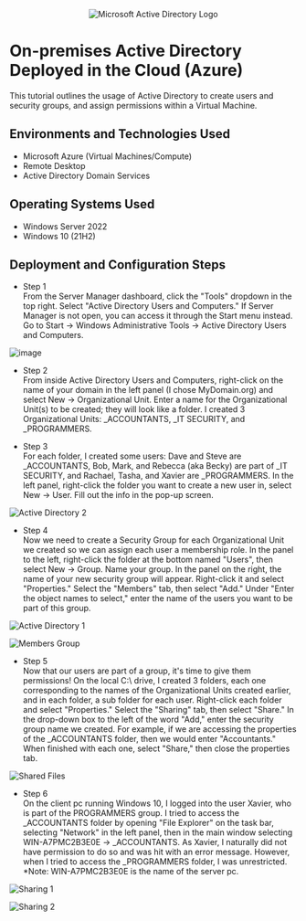 <p align="center">
<img src="https://i.imgur.com/pU5A58S.png" alt="Microsoft Active Directory Logo"/>
</p>

<h1>On-premises Active Directory Deployed in the Cloud (Azure)</h1>
This tutorial outlines the usage of Active Directory to create users and security groups, and assign permissions within a Virtual Machine.<br />


<h2>Environments and Technologies Used</h2>

- Microsoft Azure (Virtual Machines/Compute)
- Remote Desktop
- Active Directory Domain Services

<h2>Operating Systems Used </h2>

- Windows Server 2022
- Windows 10 (21H2)


<h2>Deployment and Configuration Steps</h2>

- Step 1<br />
From the Server Manager dashboard, click the "Tools" dropdown in the top right.  Select "Active Directory Users and Computers."  If Server Manager is not open, you can access it through the Start menu instead.  Go to Start -> Windows Administrative Tools -> Active Directory Users and Computers.

![image](https://github.com/ScotBlair/configure-ad/assets/171102023/e2a4d5ca-4778-407b-a9ae-9f57655c127b)


- Step 2<br />
From inside Active Directory Users and Computers, right-click on the name of your domain in the left panel (I chose MyDomain.org) and select New -> Organizational Unit.  Enter a name for the Organizational Unit(s) to be created; they will look like a folder.  I created 3 Organizational Units: _ACCOUNTANTS, _IT SECURITY, and _PROGRAMMERS.


- Step 3<br />
For each folder, I created some users:  Dave and Steve are _ACCOUNTANTS, Bob, Mark, and Rebecca (aka Becky) are part of _IT SECURITY, and Rachael, Tasha, and Xavier are _PROGRAMMERS.  In the left panel, right-click the folder you want to create a new user in, select New -> User.  Fill out the info in the pop-up screen.

![Active Directory 2](https://github.com/ScotBlair/configure-ad/assets/171102023/984c27eb-6ef9-40cc-9e21-107b5bda5f58)


- Step 4<br />
Now we need to create a Security Group for each Organizational Unit we created so we can assign each user a membership role.  In the panel to the left, right-click the folder at the bottom named "Users", then select New -> Group.  Name your group.  In the panel on the right, the name of your new security group will appear.  Right-click it and select "Properties."  Select the "Members" tab, then select "Add."  Under "Enter the object names to select," enter the name of the users you want to be part of this group.

![Active Directory 1](https://github.com/ScotBlair/configure-ad/assets/171102023/60ac2099-43fb-4e41-9897-da0dc1ceba71)

![Members Group](https://github.com/ScotBlair/configure-ad/assets/171102023/c0476138-1b22-4a5e-8bc0-60cbce0a7efa)


- Step 5<br />
Now that our users are part of a group, it's time to give them permissions!  On the local C:\ drive, I created 3 folders, each one corresponding to the names of the Organizational Units created earlier, and in each folder, a sub folder for each user.  Right-click each folder and select "Properties."  Select the "Sharing" tab, then select "Share."  In the drop-down box to the left of the word "Add," enter the security group name we created.  For example, if we are accessing the properties of the _ACCOUNTANTS folder, then we would enter "Accountants."  When finished with each one, select "Share," then close the properties tab.

![Shared Files](https://github.com/ScotBlair/configure-ad/assets/171102023/9ce4f66a-3460-445e-92d6-6420f6919649)


- Step 6<br />
On the client pc running Windows 10, I logged into the user Xavier, who is part of the PROGRAMMERS group.  I tried to access the _ACCOUNTANTS folder by opening "File Explorer" on the task bar, selecting "Network" in the left panel, then in the main window selecting WIN-A7PMC2B3E0E -> _ACCOUNTANTS.  As Xavier, I naturally did not have permission to do so and was hit with an error message.  However, when I tried to access the _PROGRAMMERS folder, I was unrestricted.<br />
*Note: WIN-A7PMC2B3E0E is the name of the server pc.

![Sharing 1](https://github.com/ScotBlair/configure-ad/assets/171102023/12d2285d-6c57-4b68-b435-6664d59991e9)

![Sharing 2](https://github.com/ScotBlair/configure-ad/assets/171102023/be0d034b-d6f5-478f-ae8e-d9507363580a)



